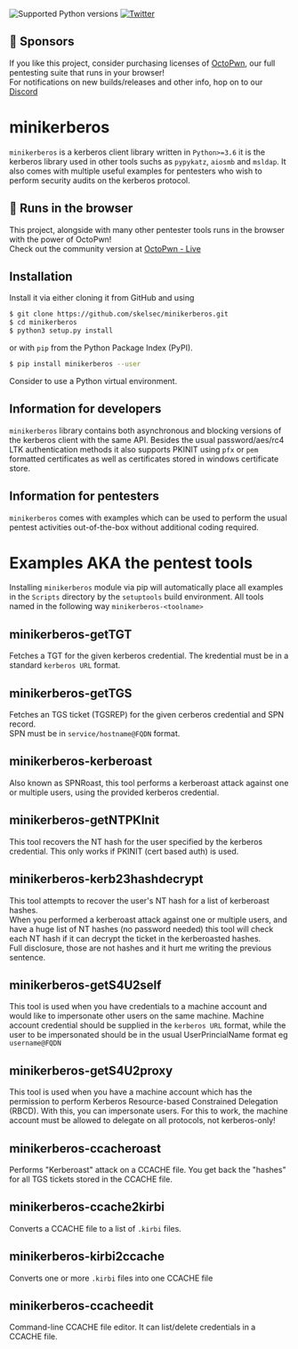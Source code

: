 ![Supported Python versions](https://img.shields.io/badge/python-3.7+-blue.svg) [![Twitter](https://img.shields.io/twitter/follow/skelsec?label=skelsec&style=social)](https://twitter.com/intent/follow?screen_name=skelsec)

## :triangular_flag_on_post: Sponsors

If you like this project, consider purchasing licenses of [OctoPwn](https://octopwn.com/), our full pentesting suite that runs in your browser!  
For notifications on new builds/releases and other info, hop on to our [Discord](https://discord.gg/PM8utcNxMS)


# minikerberos
`minikerberos` is a kerberos client library written in `Python>=3.6` it is the kerberos library used in other tools suchs as `pypykatz`, `aiosmb` and `msldap`. It also comes with multiple useful examples for pentesters who wish to perform security audits on the kerberos protocol.  

## :triangular_flag_on_post: Runs in the browser

This project, alongside with many other pentester tools runs in the browser with the power of OctoPwn!  
Check out the community version at [OctoPwn - Live](https://live.octopwn.com/)

## Installation

Install it via either cloning it from GitHub and using  

```bash
$ git clone https://github.com/skelsec/minikerberos.git
$ cd minikerberos
$ python3 setup.py install
```  
  
or with `pip` from the Python Package Index (PyPI).
  
```bash
$ pip install minikerberos --user
```

Consider to use a Python virtual environment.

## Information for developers
`minikerberos` library contains both asynchronous and blocking versions of the kerberos client with the same API. Besides the usual password/aes/rc4 LTK authentication methods it also supports PKINIT using `pfx` or `pem` formatted certificates as well as certificates stored in windows certificate store. 

## Information for pentesters
`minikerberos` comes with examples which can be used to perform the usual pentest activities out-of-the-box without additional coding required.

# Examples AKA the pentest tools
Installing `minikerberos` module via pip will automatically place all examples in the `Scripts` directory by the `setuptools` build environment. All tools named in the following way `minikerberos-<toolname>`

## minikerberos-getTGT
Fetches a TGT for the given kerberos credential. The kredential must be in a standard `kerberos URL` format.

## minikerberos-getTGS
Fetches an TGS ticket (TGSREP) for the given cerberos credential and SPN record.  
SPN must be in `service/hostname@FQDN` format.

## minikerberos-kerberoast
Also known as SPNRoast, this tool performs a kerberoast attack against one or multiple users, using the provided kerberos credential.

## minikerberos-getNTPKInit
This tool recovers the NT hash for the user specified by the kerberos credential. This only works if PKINIT (cert based auth) is used.

## minikerberos-kerb23hashdecrypt
This tool attempts to recover the user's NT hash for a list of kerberoast hashes.  
When you performed a kerberoast attack against one or multiple users, and have a huge list of NT hashes (no password needed) this tool will check each NT hash if it can decrypt the ticket in the kerberoasted hashes.  
Full disclosure, those are not hashes and it hurt me writing the previous sentence.  

## minikerberos-getS4U2self
This tool is used when you have credentials to a machine account and would like to impersonate other users on the same machine. Machine account credential should be supplied in the `kerberos URL` format, while the user to be impersonated should be in the usual UserPrincialName format eg `username@FQDN`

## minikerberos-getS4U2proxy
This tool is used when you have a machine account which has the permission to perform Kerberos Resource-based Constrained Delegation (RBCD). With this, you can impersonate users. For this to work, the machine account must be allowed to delegate on all protocols, not kerberos-only!

## minikerberos-ccacheroast
Performs "Kerberoast" attack on a CCACHE file. You get back the "hashes" for all TGS tickets stored in the CCACHE file.

## minikerberos-ccache2kirbi
Converts a CCACHE file to a list of `.kirbi` files.


## minikerberos-kirbi2ccache
Converts one or more `.kirbi` files into one CCACHE file

## minikerberos-ccacheedit
Command-line CCACHE file editor. It can list/delete credentials in a CCACHE file.


